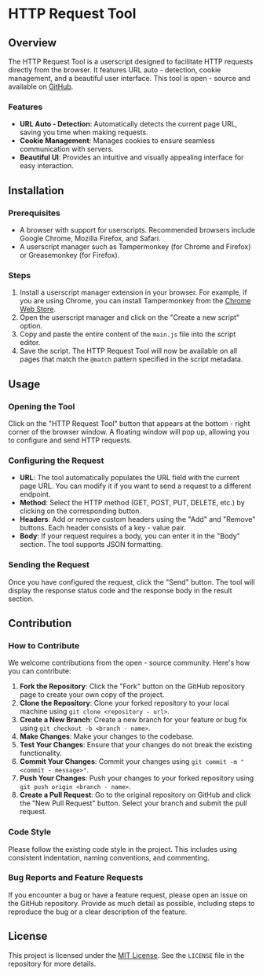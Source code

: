 # HTTP Request Tool

## Overview
The HTTP Request Tool is a userscript designed to facilitate HTTP requests directly from the browser. It features URL auto - detection, cookie management, and a beautiful user interface. This tool is open - source and available on [GitHub](https://github.com/heikeson/http-request-tool).

### Features
- **URL Auto - Detection**: Automatically detects the current page URL, saving you time when making requests.
- **Cookie Management**: Manages cookies to ensure seamless communication with servers.
- **Beautiful UI**: Provides an intuitive and visually appealing interface for easy interaction.

## Installation

### Prerequisites
- A browser with support for userscripts. Recommended browsers include Google Chrome, Mozilla Firefox, and Safari.
- A userscript manager such as Tampermonkey (for Chrome and Firefox) or Greasemonkey (for Firefox).

### Steps
1. Install a userscript manager extension in your browser. For example, if you are using Chrome, you can install Tampermonkey from the [Chrome Web Store](https://chrome.google.com/webstore/detail/tampermonkey/dhdgffkkebhmkfjojejmpbldmpobfkfo).
2. Open the userscript manager and click on the "Create a new script" option.
3. Copy and paste the entire content of the `main.js` file into the script editor.
4. Save the script. The HTTP Request Tool will now be available on all pages that match the `@match` pattern specified in the script metadata.

## Usage

### Opening the Tool
Click on the "HTTP Request Tool" button that appears at the bottom - right corner of the browser window. A floating window will pop up, allowing you to configure and send HTTP requests.

### Configuring the Request
- **URL**: The tool automatically populates the URL field with the current page URL. You can modify it if you want to send a request to a different endpoint.
- **Method**: Select the HTTP method (GET, POST, PUT, DELETE, etc.) by clicking on the corresponding button.
- **Headers**: Add or remove custom headers using the "Add" and "Remove" buttons. Each header consists of a key - value pair.
- **Body**: If your request requires a body, you can enter it in the "Body" section. The tool supports JSON formatting.

### Sending the Request
Once you have configured the request, click the "Send" button. The tool will display the response status code and the response body in the result section.

## Contribution

### How to Contribute
We welcome contributions from the open - source community. Here's how you can contribute:

1. **Fork the Repository**: Click the "Fork" button on the GitHub repository page to create your own copy of the project.
2. **Clone the Repository**: Clone your forked repository to your local machine using `git clone <repository - url>`.
3. **Create a New Branch**: Create a new branch for your feature or bug fix using `git checkout -b <branch - name>`.
4. **Make Changes**: Make your changes to the codebase.
5. **Test Your Changes**: Ensure that your changes do not break the existing functionality.
6. **Commit Your Changes**: Commit your changes using `git commit -m "<commit - message>"`.
7. **Push Your Changes**: Push your changes to your forked repository using `git push origin <branch - name>`.
8. **Create a Pull Request**: Go to the original repository on GitHub and click the "New Pull Request" button. Select your branch and submit the pull request.

### Code Style
Please follow the existing code style in the project. This includes using consistent indentation, naming conventions, and commenting.

### Bug Reports and Feature Requests
If you encounter a bug or have a feature request, please open an issue on the GitHub repository. Provide as much detail as possible, including steps to reproduce the bug or a clear description of the feature.

## License
This project is licensed under the [MIT License](https://opensource.org/licenses/MIT). See the `LICENSE` file in the repository for more details.
